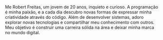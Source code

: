 Me Robert Freitas, um jovem de 20 anos, inquieto e curioso. A programação é minha paixão, e a cada dia descubro novas formas de expressar minha criatividade através do código. Além de desenvolver sistemas, adoro explorar novas tecnologias e compartilhar meu conhecimento com outros. Meu objetivo é construir uma carreira sólida na área e deixar minha marca no mundo digital.
